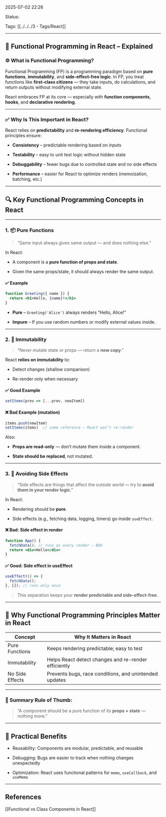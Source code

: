
2025-07-02 22:26

Status: 

Tags: [[../../../3 - Tags/React]]

---
## 🔁 Functional Programming in React – Explained

### ⚙️ What is Functional Programming?

Functional Programming (FP) is a programming paradigm based on **pure functions**, **immutability**, and **side-effect-free logic**. In FP, you treat functions like **first-class citizens** — they take inputs, do calculations, and return outputs without modifying external state.

React embraces FP at its core — especially with **function components**, **hooks**, and **declarative rendering**.

---

### ✅ Why Is This Important in React?

React relies on **predictability** and **re-rendering efficiency**. Functional principles ensure:

- **Consistency** – predictable rendering based on inputs
    
- **Testability** – easy to unit test logic without hidden state
    
- **Debuggability** – fewer bugs due to controlled state and no side effects
    
- **Performance** – easier for React to optimize renders (memoization, batching, etc.)
    

---

## 🔍 Key Functional Programming Concepts in React

---

### 1. 📦 Pure Functions

> “Same input always gives same output — and does nothing else.”

In React:

- A component is a **pure function of props and state**.
    
- Given the same props/state, it should always render the same output.
    

#### ✅ Example

```jsx
function Greeting({ name }) {
  return <h1>Hello, {name}!</h1>
}
```

- **Pure** – `Greeting('Alice')` always renders “Hello, Alice!”
    
- **Impure** – If you use random numbers or modify external values inside.
    

---

### 2. 🧊 Immutability

> “Never mutate state or props — return a **new copy**.”

React **relies on immutability** to:

- Detect changes (shallow comparison)
    
- Re-render only when necessary
    

#### ✅ Good Example

```jsx
setItems(prev => [...prev, newItem])
```

#### ❌ Bad Example (mutation)

```jsx
items.push(newItem)
setItems(items)  // same reference – React won’t re-render
```

Also:

- **Props are read-only** — don’t mutate them inside a component.
    
- **State should be replaced**, not mutated.
    

---

### 3. 🧼 Avoiding Side Effects

> “Side effects are things that affect the outside world — try to **avoid them in your render logic**.”

In React:

- Rendering should be **pure**.
    
- Side effects (e.g., fetching data, logging, timers) go inside `useEffect`.
    

#### ❌ Bad: Side effect in render

```jsx
function App() {
  fetchData(); // runs on every render – BAD
  return <div>Hello</div>
}
```

#### ✅ Good: Side effect in useEffect

```jsx
useEffect(() => {
  fetchData();
}, []); // runs only once
```

> This separation keeps your **render predictable and side-effect-free**.

---

## 💬 Why Functional Programming Principles Matter in React

|Concept|Why It Matters in React|
|---|---|
|Pure Functions|Keeps rendering predictable; easy to test|
|Immutability|Helps React detect changes and re-render efficiently|
|No Side Effects|Prevents bugs, race conditions, and unintended updates|

---

### 🧠 Summary Rule of Thumb:

> “A component should be a pure function of its **props + state** — nothing more.”

---

## 🧪 Practical Benefits

- Reusability: Components are modular, predictable, and reusable
    
- Debugging: Bugs are easier to track when nothing changes unexpectedly
    
- Optimization: React uses functional patterns for `memo`, `useCallback`, and `useMemo`
    


---
## References

[[Functional vs Class Components in React]]